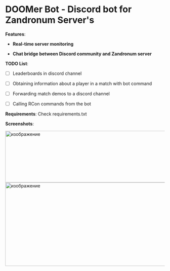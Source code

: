 # DOOMer Bot - Discord bot for Zandronum Server's

**Features**:

* **Real-time server monitoring**

* **Chat bridge between Discord community and Zandronum server**

**TODO List**:

- [ ] Leaderboards in discord channel

- [ ] Obtaining information about a player in a match with bot command

- [ ] Forwarding match demos to a discord channel

- [ ] Calling RCon commands from the bot

**Requirements**:
Check requirements.txt

**Screenshots**:

<img width="627" height="163" alt="изображение" src="https://github.com/user-attachments/assets/18436df5-0e14-4e92-b087-841dd92dd27d" />
<img width="595" height="264" alt="изображение" src="https://github.com/user-attachments/assets/ac9f38b4-8152-481d-a6e4-14de763c8140" />
